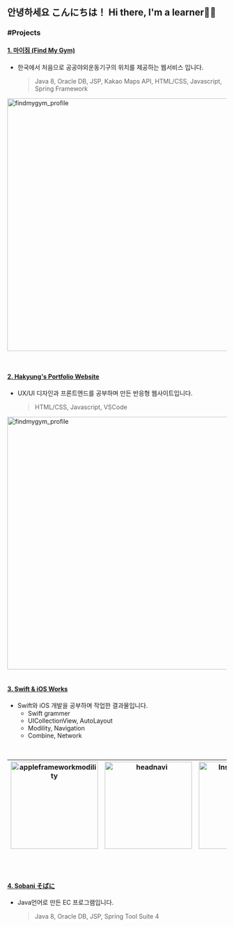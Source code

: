 ## 안녕하세요 こんにちは！ Hi there, I'm a learner👋🤓

### #Projects

#### [1. 마이짐 (Find My Gym)](https://github.com/hortenssiaa/findmygym)
- 한국에서 처음으로 공공야외운동기구의 위치를 제공하는 웹서비스 입니다. <br>
  > Java 8, Oracle DB, JSP, Kakao Maps API, HTML/CSS, Javascript, Spring Framework

<img width="580" alt="findmygym_profile" src="https://user-images.githubusercontent.com/16066576/203699270-d8ab9f34-c69f-4c00-ac88-9aecf679a098.png"> <br>

<br>


#### [2. Hakyung's Portfolio Website](https://hortenssiaa.github.io/Portfolio/)
- UX/UI 디자인과 프론트엔드를 공부하며 만든 반응형 웹사이트입니다. <br>
  > HTML/CSS, Javascript, VSCode

<img width="580" alt="findmygym_profile" src="https://user-images.githubusercontent.com/16066576/203701256-c64b4de0-9fc4-4eac-8fa8-f5d666e138c5.png"> <br><br>



#### [3. Swift & iOS Works](https://github.com/hortenssiaa/playInThePlayground)
- Swift와 iOS 개발을 공부하며 작업한 결과물입니다. <br>
  - Swift grammer
  - UICollectionView, AutoLayout
  - Modility, Navigation
  - Combine, Network


<br>

| <img width="200" alt="appleframeworkmodility" src="https://user-images.githubusercontent.com/16066576/195789537-1a67b935-aeb2-4c9d-ba2c-58b37883b780.gif"> | <img width="200" alt="headnavi" src="https://user-images.githubusercontent.com/16066576/196177776-c619ddd8-2b0e-4bb1-b0e2-21293fd430c6.gif"> | <img width="200" alt="InstaSearchApp" src="https://user-images.githubusercontent.com/16066576/194843405-522c6729-4055-410b-ad73-b4965b2cf0d1.gif"> | <img width="200" alt="githubnetwork" src="https://user-images.githubusercontent.com/16066576/198974260-4de10e72-ca77-4ef1-b212-a588c1c11696.gif"> |
|------|------|------|------|


<br><br>




#### [4. Sobani そばに](https://hortenssiaa.github.io/Portfolio/)
- Java언어로 만든 EC 프로그램입니다. <br>
  > Java 8, Oracle DB, JSP, Spring Tool Suite 4

<br><br>







<!--

**hortenssiaa/hortenssiaa** is a ✨ _special_ ✨ repository because its `README.md` (this file) appears on your GitHub profile.

Here are some ideas to get you started:

- 🔭 I’m currently working on 'Bid & Auction Manager' Web service!
- 👩🏻‍💻 I'm going to work in Japan as a Engineer!
- 🌱 I’m currently learning Data analysis with R languge working at R Studio!
- 👯 I’m looking to collaborate on ...
- 🤔 I’m looking for help with ...
- 💬 Ask me about anything! Let's talk :) 
- 📫 How to reach me: ...
- 😄 Pronouns: ...
- ⚡ Fun fact: ...

- 🌎 I'm going be a World Class iOS Developer!
- 🔭 I’m currently working on 'Bid & Auction Manager' Web service!
- 🌱 I’m currently learning Data analysis with R languge working at R Studio!
- 💬 Ask me about anything! Let's talk :) 
- 🌺 'hortenssiaa' is the name of one of my favorite flowers, and it's French!
- ⚡ Fun fact: I can eat 7 bowls of Wakame(seaweed) soup at once ;)-->
